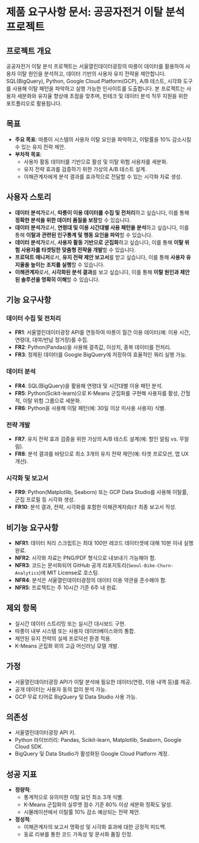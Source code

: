 # 제품 요구사항 문서: 공공자전거 이탈 분석 프로젝트

## 프로젝트 개요
공공자전거 이탈 분석 프로젝트는 서울열린데이터광장의 따릉이 데이터를 활용하여 사용자 이탈 원인을 분석하고, 데이터 기반의 사용자 유지 전략을 제안합니다. SQL(BigQuery), Python, Google Cloud Platform(GCP), A/B 테스트, 시각화 도구를 사용해 이탈 패턴을 파악하고 실행 가능한 인사이트를 도출합니다. 본 프로젝트는 사용자 세분화와 유지율 향상에 초점을 맞추며, 핀테크 및 데이터 분석 직무 지원을 위한 포트폴리오로 활용됩니다.

## 목표
- **주요 목표**: 따릉이 시스템의 사용자 이탈 요인을 파악하고, 이탈률을 10% 감소시킬 수 있는 유지 전략 제안.
- **부차적 목표**:
  - 사용자 활동 데이터를 기반으로 활성 및 이탈 위험 사용자를 세분화.
  - 유지 전략 효과를 검증하기 위한 가상의 A/B 테스트 설계.
  - 이해관계자에게 분석 결과를 효과적으로 전달할 수 있는 시각화 자료 생성.

## 사용자 스토리
- **데이터 분석가**로서, **따릉이 이용 데이터를 수집 및 전처리**하고 싶습니다, 이를 통해 **정확한 분석을 위한 데이터 품질을 보장**할 수 있습니다.
- **데이터 분석가**로서, **연령대 및 이용 시간대별 사용 패턴을 분석**하고 싶습니다, 이를 통해 **이탈과 관련된 인구통계 및 행동 요인을 파악**할 수 있습니다.
- **데이터 분석가**로서, **사용자 활동 기반으로 군집화**하고 싶습니다, 이를 통해 **이탈 위험 사용자를 타겟팅한 맞춤형 전략을 개발**할 수 있습니다.
- **프로덕트 매니저**로서, **유지 전략 제안 보고서**를 받고 싶습니다, 이를 통해 **사용자 유지율을 높이는 조치를 실행**할 수 있습니다.
- **이해관계자**로서, **시각화된 분석 결과**를 보고 싶습니다, 이를 통해 **이탈 원인과 제안된 솔루션을 명확히 이해**할 수 있습니다.

## 기능 요구사항

### 데이터 수집 및 전처리
- **FR1**: 서울열린데이터광장 API를 연동하여 따릉이 월간 이용 데이터(예: 이용 시간, 연령대, 대여/반납 정거장)를 수집.
- **FR2**: Python(Pandas)을 사용해 결측값, 이상치, 중복 데이터를 전처리.
- **FR3**: 정제된 데이터를 Google BigQuery에 저장하여 효율적인 쿼리 실행 가능.

### 데이터 분석
- **FR4**: SQL(BigQuery)을 활용해 연령대 및 시간대별 이용 패턴 분석.
- **FR5**: Python(Scikit-learn)으로 K-Means 군집화를 구현해 사용자를 활성, 간헐적, 이탈 위험 그룹으로 세분화.
- **FR6**: Python을 사용해 이탈 패턴(예: 30일 이상 미사용 사용자) 식별.

### 전략 개발
- **FR7**: 유지 전략 효과 검증을 위한 가상의 A/B 테스트 설계(예: 할인 알림 vs. 무알림).
- **FR8**: 분석 결과를 바탕으로 최소 3개의 유지 전략 제안(예: 타겟 프로모션, 앱 UX 개선).

### 시각화 및 보고서
- **FR9**: Python(Matplotlib, Seaborn) 또는 GCP Data Studio를 사용해 이탈률, 군집 프로필 등 시각화 생성.
- **FR10**: 분석 결과, 전략, 시각화를 포함한 이해관계자向け 최종 보고서 작성.

## 비기능 요구사항
- **NFR1**: 데이터 처리 스크립트는 최대 100만 레코드 데이터셋에 대해 10분 이내 실행 완료.
- **NFR2**: 시각화 자료는 PNG/PDF 형식으로 내보내기 가능해야 함.
- **NFR3**: 코드는 문서화되어 GitHub 공개 리포지토리(`Seoul-Bike-Churn-Analytics`)에 MIT License로 호스팅.
- **NFR4**: 분석은 서울열린데이터광장의 데이터 이용 약관을 준수해야 함.
- **NFR5**: 프로젝트는 주 10시간 기준 6주 내 완료.

## 제외 항목
- 실시간 데이터 스트리밍 또는 실시간 대시보드 구현.
- 따릉이 내부 시스템 또는 사용자 데이터베이스와의 통합.
- 제안된 유지 전략의 실제 프로덕션 환경 적용.
- K-Means 군집화 외의 고급 머신러닝 모델 개발.

## 가정
- 서울열린데이터광장 API가 이탈 분석에 필요한 데이터(연령, 이용 내역 등)를 제공.
- 공개 데이터는 사용자 동의 없이 분석 가능.
- GCP 무료 티어로 BigQuery 및 Data Studio 사용 가능.

## 의존성
- 서울열린데이터광장 API 키.
- Python 라이브러리: Pandas, Scikit-learn, Matplotlib, Seaborn, Google Cloud SDK.
- BigQuery 및 Data Studio가 활성화된 Google Cloud Platform 계정.

## 성공 지표
- **정량적**:
  - 통계적으로 유의미한 이탈 요인 최소 3개 식별.
  - K-Means 군집화의 실루엣 점수 기준 80% 이상 세분화 정확도 달성.
  - 시뮬레이션에서 이탈률 10% 감소 예상되는 전략 제안.
- **정성적**:
  - 이해관계자의 보고서 명확성 및 시각화 효과에 대한 긍정적 피드백.
  - 동료 리뷰를 통한 코드 가독성 및 문서화 품질 인정. 